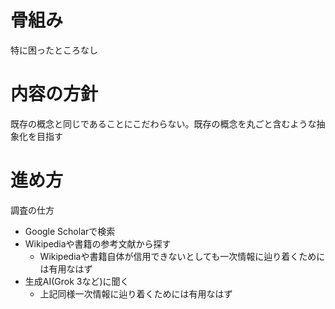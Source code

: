 # 骨組み
特に困ったところなし

# 内容の方針
既存の概念と同じであることにこだわらない。既存の概念を丸ごと含むような抽象化を目指す

# 進め方
調査の仕方
- Google Scholarで検索
- Wikipediaや書籍の参考文献から探す
  - Wikipediaや書籍自体が信用できないとしても一次情報に辿り着くためには有用なはず
- 生成AI(Grok 3など)に聞く
  - 上記同様一次情報に辿り着くためには有用なはず
